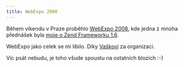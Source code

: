```yaml
---
title: WebExpo 2008
---
```


Během víkendu v Praze proběhlo [WebExpo 2008](http://webexpo.cz/praha2008/), kde jedna z mnoha přednášek byla [moje o Zend Frameworku 1.6](http://webexpo.cz/praha2008/prednaska/novinky-v-zend-frameworku-16/).

WebExpo jako celek se mi líbilo. Díky [Vaškovi](http://dvanula.cz/) za organizaci.

Víc psát nebudu, je toho všude spoustu na ostatních blozích :-)
